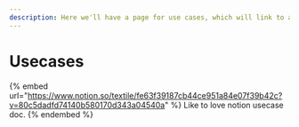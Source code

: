 ```yaml
---
description: Here we'll have a page for use cases, which will link to a live notion doc.
---
```


# Usecases

{% embed url="https://www.notion.so/textile/fe63f39187cb44ce951a84e07f39b42c?v=80c5dadfd74140b580170d343a04540a" %}
Like to love notion usecase doc.
{% endembed %}
